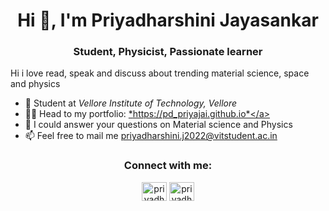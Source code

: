  

 <h1 align="center">Hi 👋, I'm Priyadharshini  Jayasankar</h1>
<h3 align="center">Student, Physicist, Passionate learner</h3>

Hi i love read, speak and discuss about trending material science, space and physics 

- 🌱 Student at *Vellore Institute of Technology, Vellore*  
- 👨‍💻 Head to my portfolio: <a href="https://pd_priyajai.github.io" target="_blank">*https://pd_priyajai.github.io*</a>
- 💬 I could answer your questions on  Material science and Physics
- 📫 Feel free to mail me [priyadharshini.j2022@vitstudent.ac.in](mailto:priyadharshini.j2022@vitstudent.ac.in)

<h3 align="center">Connect with me:</h3>
<p align="center">
<a href="https://www.linkedin.com/in/priyadharshini-jayasankar-0b0338247" target="blank"><img align="center" src="https://raw.githubusercontent.com/rahuldkjain/github-profile-readme-generator/master/src/images/icons/Social/linked-in-alt.svg" alt="priyadharshini" height="30" width="40" /></a>
<a href="https://instagram.com/pd_priyajai?igshid=Y2M0YTlkZGNmOQ==" target="blank"><img align="center" src="https://raw.githubusercontent.com/rahuldkjain/github-profile-readme-generator/master/src/images/icons/Social/instagram.svg" alt="priyadharshini" height="30" width="40" /></a>
</p>
 



 
